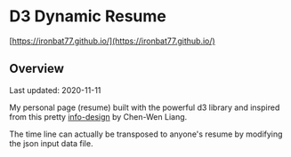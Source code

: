
# D3 Dynamic Resume

[https://ironbat77.github.io/](https://ironbat77.github.io/)

## Overview

Last updated: 2020-11-11

My personal page (resume) built with the powerful d3 library and inspired from
this pretty [info-design](https://www.behance.net/gallery/7990211/Infographic-Design)
by Chen-Wen Liang.

The time line can actually be transposed to anyone's resume by modifying the
json input data file.
